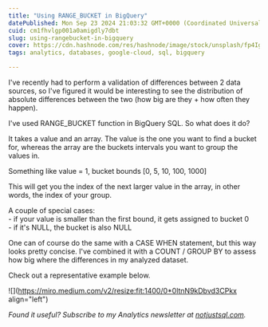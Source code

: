```yaml
---
title: "Using RANGE_BUCKET in BigQuery"
datePublished: Mon Sep 23 2024 21:03:32 GMT+0000 (Coordinated Universal Time)
cuid: cm1fhvlgp001a0amigdly7dbt
slug: using-rangebucket-in-bigquery
cover: https://cdn.hashnode.com/res/hashnode/image/stock/unsplash/fp4IgmkX3DU/upload/91b80e979fe18aa446389bb5617b0fd0.jpeg
tags: analytics, databases, google-cloud, sql, bigquery

---
```


I've recently had to perform a validation of differences between 2 data sources, so I've figured it would be interesting to see the distribution of absolute differences between the two (how big are they + how often they happen).

I've used RANGE\_BUCKET function in BigQuery SQL. So what does it do?

It takes a value and an array. The value is the one you want to find a bucket for, whereas the array are the buckets intervals you want to group the values in.

Something like value = 1, bucket bounds \[0, 5, 10, 100, 1000\]

This will get you the index of the next larger value in the array, in other words, the index of your group.

A couple of special cases:  
\- if your value is smaller than the first bound, it gets assigned to bucket 0  
\- if it's NULL, the bucket is also NULL

One can of course do the same with a CASE WHEN statement, but this way looks pretty concise. I've combined it with a COUNT / GROUP BY to assess how big where the differences in my analyzed dataset.

Check out a representative example below.

![](https://miro.medium.com/v2/resize:fit:1400/0*0ltnN9kDbvd3CPkx align="left")

*Found it useful? Subscribe to my Analytics newsletter at* [*notjustsql.com*](https://notjustsql.com)*.*